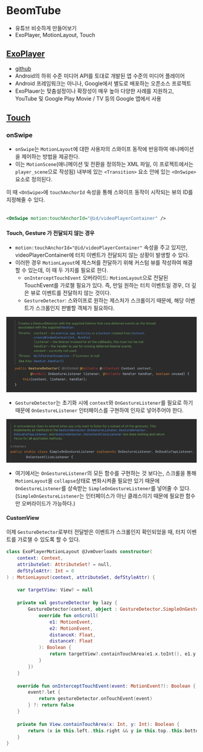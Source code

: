 # BeomTube

- 유튜브 비슷하게 만들어보기
- ExoPlayer, MotionLayout, Touch

## [ExoPlayer](https://developer.android.com/guide/topics/media/exoplayer?hl=ko)

- [github](https://github.com/google/exoplayer)
- Android의 하위 수준 미디어 API를 토대로 개발된 앱 수준의 미디어 플레이어
- Android 프레임워크는 아니나, Google에서 별도로 배포하는 오픈소스 프로젝트
- ExoPlauer는 맞춤설정이나 확장성이 매우 높아 다양한 사례를 지원하고, YouTube 및 Google Play Movie / TV 등의 Google 앱에서 사용

## [Touch](https://github.com/YiBeomSeok/TIL/blob/965251edfe5d3a18786ebc5df23867a1d71816ea/Android/ViewGroup%EC%97%90%EC%84%9C%20%ED%84%B0%EC%B9%98%20%EC%9D%B4%EB%B2%A4%ED%8A%B8%20%EA%B4%80%EB%A6%AC.md)

### onSwipe

- `onSwipe`는 `MotionLayout`에 대한 사용자의 스와이프 동작에 반응하여 애니메이션을 제어하는 방법을 제공한다.
- 이는 `MotionScene`(애니메이션 및 전환을 정의하는 XML 파일, 이 프로젝트에서는 `player_scene`으로 작성됨) 내부에 있는 `<Transition>` 요소
  안에 있는 `<OnSwipe>` 요소로 정의된다.

이 때 `<OnSwipe>`에 `touchAnchorId` 속성을 통해 스와이프 동작이 시작되는 뷰의 ID를 지정해줄 수 있다.

```xml

<OnSwipe motion:touchAnchorId="@id/videoPlayerContainer" />
```

#### Touch, Gesture 가 전달되지 않는 경우

- `motion:touchAnchorId="@id/videoPlayerContainer"` 속성을 주고 있지만, videoPlayerContainer에 터치 이벤트가 전달되지
  않는 상황이 발생할 수 있다.
- 이러한 경우 `MotionLayout`에 제스쳐를 전달하기 위해 커스텀 뷰를 작성하여 해결할 수 있는데, 이 때 두 가지를 필요로 한다.
    - `onInterceptTouchEvent` 오버라이드: `MotionLayout`으로 전달된 TouchEvent를 가로챌 필요가 있다. 즉, 만일 원하는 터치 이벤트일
      경우, 더 깊은 뷰로 이벤트를 전달하지 않는 것이다.
    - `GestureDetector`: 스와이프로 원하는 제스처가 스크롤이기 때문에, 해당 이벤트가 스크롤인지 판별할 객체가 필요하다.

![gesturedetector](.README_images/GestureDetector.png)

- `GestureDetector`는 초기화 시에 `context`와 `OnGestureListener`를 필요로 하기 때문에 `OnGestureListener` 인터페이스를
  구현하여 인자로 넣어주어야 한다.

![simplegesture](.README_images/SimpleOnGestureListener.png)

- 여기에서는 `OnGestureListener`의 모든 함수를 구현하는 것 보다는, 스크롤을 통해 `MotionLayout`을 `collapse`상태로 변화시켜줄 필요만 있기
  때문에 `OnGestureListener`를 상속받는 `SimpleOnGestureListener`를 넣어줄 수 있다.(`SimpleOnGestureListener`는
  인터페이스가 아닌 클래스이기 때문에 필요한 함수만 오버라이드가 가능하다.)

#### CustomView

이제 `GestureDetector`로부터 전달받은 이벤트가 스크롤인지 확인되었을 때, 터치 이벤트를 가로챌 수 있도록 할 수 있다.

```kotlin
class ExoPlayerMotionLayout @JvmOverloads constructor(
    context: Context,
    attributeSet: AttributeSet? = null,
    defStyleAttr: Int = 0
) : MotionLayout(context, attributeSet, defStyleAttr) {

    var targetView: View? = null

    private val gestureDetector by lazy {
        GestureDetector(context, object : GestureDetector.SimpleOnGestureListener() {
            override fun onScroll(
                e1: MotionEvent,
                e2: MotionEvent,
                distanceX: Float,
                distanceY: Float
            ): Boolean {
                return targetView?.containTouchArea(e1.x.toInt(), e1.y.toInt()) ?: false
            }
        })
    }

    override fun onInterceptTouchEvent(event: MotionEvent?): Boolean {
        event?.let {
            return gestureDetector.onTouchEvent(event)
        } ?: return false
    }

    private fun View.containTouchArea(x: Int, y: Int): Boolean {
        return (x in this.left..this.right && y in this.top..this.bottom)
    }
}
```